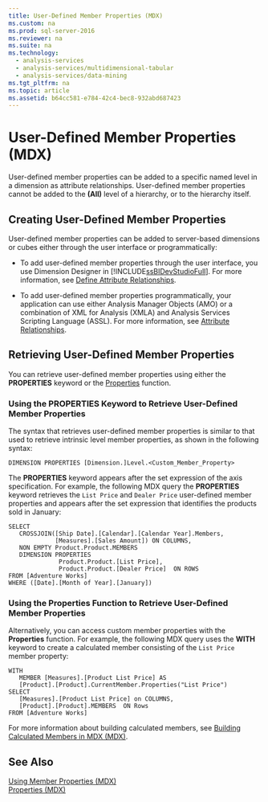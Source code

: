 ```yaml
---
title: User-Defined Member Properties (MDX)
ms.custom: na
ms.prod: sql-server-2016
ms.reviewer: na
ms.suite: na
ms.technology: 
  - analysis-services
  - analysis-services/multidimensional-tabular
  - analysis-services/data-mining
ms.tgt_pltfrm: na
ms.topic: article
ms.assetid: b64cc581-e784-42c4-bec8-932abd687423
---
```

# User-Defined Member Properties (MDX)
  User\-defined member properties can be added to a specific named level in a dimension as attribute relationships. User\-defined member properties cannot be added to the **\(All\)** level of a hierarchy, or to the hierarchy itself.  
  
## Creating User\-Defined Member Properties  
 User\-defined member properties can be added to server\-based dimensions or cubes either through the user interface or programmatically:  
  
-   To add user\-defined member properties through the user interface, you use Dimension Designer in [!INCLUDE[ssBIDevStudioFull](../../Token/Other/ssBIDevStudioFull_md.md)]. For more information, see [Define Attribute Relationships](../../Topics/TopicNameNotContainA/Define-Attribute-Relationships.md).  
  
-   To add user\-defined member properties programmatically, your application can use either Analysis Manager Objects \(AMO\) or a combination of XML for Analysis \(XMLA\) and Analysis Services Scripting Language \(ASSL\). For more information, see [Attribute Relationships](../Topic/Attribute%20Relationships.md).  
  
## Retrieving User\-Defined Member Properties  
 You can retrieve user\-defined member properties using either the **PROPERTIES** keyword or the [Properties](../Topic/Properties%20\(MDX\).md) function.  
  
### Using the PROPERTIES Keyword to Retrieve User\-Defined Member Properties  
 The syntax that retrieves user\-defined member properties is similar to that used to retrieve intrinsic level member properties, as shown in the following syntax:  
  
 `DIMENSION PROPERTIES [Dimension.]Level.<Custom_Member_Property>`  
  
 The **PROPERTIES** keyword appears after the set expression of the axis specification. For example, the following MDX query the **PROPERTIES** keyword retrieves the `List Price` and `Dealer Price` user\-defined member properties and appears after the set expression that identifies the products sold in January:  
  
```  
SELECT   
   CROSSJOIN([Ship Date].[Calendar].[Calendar Year].Members,   
             [Measures].[Sales Amount]) ON COLUMNS,  
   NON EMPTY Product.Product.MEMBERS  
   DIMENSION PROPERTIES   
              Product.Product.[List Price],  
              Product.Product.[Dealer Price]  ON ROWS  
FROM [Adventure Works]  
WHERE ([Date].[Month of Year].[January])   
```  
  
### Using the Properties Function to Retrieve User\-Defined Member Properties  
 Alternatively, you can access custom member properties with the **Properties** function. For example, the following MDX query uses the **WITH** keyword to create a calculated member consisting of the `List Price` member property:  
  
```  
WITH   
   MEMBER [Measures].[Product List Price] AS  
   [Product].[Product].CurrentMember.Properties("List Price")  
SELECT   
   [Measures].[Product List Price] on COLUMNS,  
   [Product].[Product].MEMBERS  ON Rows  
FROM [Adventure Works]  
```  
  
 For more information about building calculated members, see [Building Calculated Members in MDX &#40;MDX&#41;](../../Topics/TopicNameNotContainA/Building-Calculated-Members-in-MDX--MDX-.md).  
  
## See Also  
 [Using Member Properties &#40;MDX&#41;](../../Topics/TopicNameNotContainA/Using-Member-Properties--MDX-.md)   
 [Properties &#40;MDX&#41;](../Topic/Properties%20\(MDX\).md)  
  
  